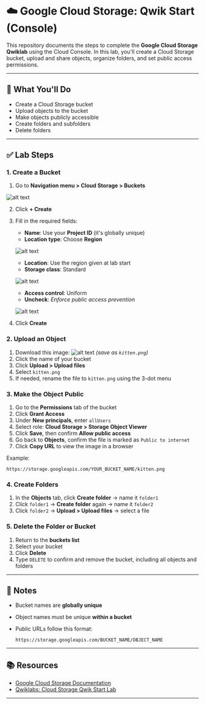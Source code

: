 # ☁️ Google Cloud Storage: Qwik Start (Console)

This repository documents the steps to complete the **Google Cloud Storage Qwiklab** using the Cloud Console. In this lab, you'll create a Cloud Storage bucket, upload and share objects, organize folders, and set public access permissions.

---

## 🚀 What You'll Do

* Create a Cloud Storage bucket
* Upload objects to the bucket
* Make objects publicly accessible
* Create folders and subfolders
* Delete folders

---

## ✅ Lab Steps

### 1. **Create a Bucket**

1. Go to **Navigation menu > Cloud Storage > Buckets**

![alt text](images/Task1.png)

2. Click **+ Create**
3. Fill in the required fields:

   * **Name**: Use your **Project ID** (it's globally unique)
   * **Location type**: Choose **Region**

   ![alt text](images/Task1.1.png)

   * **Location**: Use the region given at lab start
   * **Storage class**: Standard

   ![alt text](images/Task1.2.png)

   * **Access control**: Uniform
   * **Uncheck**: *Enforce public access prevention*

   ![alt text](images/Task1.3.png)
   
4. Click **Create**

### 2. **Upload an Object**

1. Download this image: ![alt text](images/kitten.png) *(save as `kitten.png`)*
2. Click the name of your bucket
3. Click **Upload > Upload files**
4. Select `kitten.png`
5. If needed, rename the file to `kitten.png` using the 3-dot menu

### 3. **Make the Object Public**

1. Go to the **Permissions** tab of the bucket
2. Click **Grant Access**
3. Under **New principals**, enter `allUsers`
4. Select role: **Cloud Storage > Storage Object Viewer**
5. Click **Save**, then confirm **Allow public access**
6. Go back to **Objects**, confirm the file is marked as `Public to internet`
7. Click **Copy URL** to view the image in a browser

Example:

```
https://storage.googleapis.com/YOUR_BUCKET_NAME/kitten.png
```

### 4. **Create Folders**

1. In the **Objects** tab, click **Create folder** → name it `folder1`
2. Click `folder1` → **Create folder** again → name it `folder2`
3. Click `folder2` → **Upload > Upload files** → select a file

### 5. **Delete the Folder or Bucket**

1. Return to the **buckets list**
2. Select your bucket
3. Click **Delete**
4. Type `DELETE` to confirm and remove the bucket, including all objects and folders

---

## 📝 Notes

* Bucket names are **globally unique**
* Object names must be unique **within a bucket**
* Public URLs follow this format:

  ```
  https://storage.googleapis.com/BUCKET_NAME/OBJECT_NAME
  ```

---

## 📚 Resources

* [Google Cloud Storage Documentation](https://cloud.google.com/storage/docs/)
* [Qwiklabs: Cloud Storage Qwik Start Lab](https://www.cloudskillsboost.google)

---